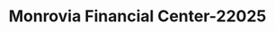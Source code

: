 ---
f_zip-code: 91016
f_state-code: CA
title: Monrovia Financial Center-22025
f_phone: 626-358-3910
f_city-only: Monrovia
f_address: Monrovia Monrovia
f_location-unique-id: '22025'
slug: monrovia-financial-center-22025
updated-on: '2024-05-30T13:46:58.046Z'
created-on: '2024-05-30T13:36:59.803Z'
published-on: '2024-05-30T13:54:32.469Z'
f_city-state: cms/city/monrovia-ca.md
f_company: cms/company/monrovia-financial-center.md
f_state: cms/state/california.md
layout: '[payday-loan].html'
tags: payday-loan
---